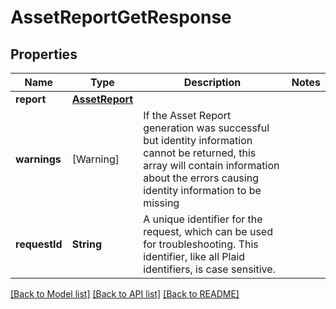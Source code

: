 # AssetReportGetResponse

## Properties
Name | Type | Description | Notes
------------ | ------------- | ------------- | -------------
**report** | [**AssetReport**](AssetReport.md) |  | 
**warnings** | [Warning] | If the Asset Report generation was successful but identity information cannot be returned, this array will contain information about the errors causing identity information to be missing | 
**requestId** | **String** | A unique identifier for the request, which can be used for troubleshooting. This identifier, like all Plaid identifiers, is case sensitive. | 

[[Back to Model list]](../README.md#documentation-for-models) [[Back to API list]](../README.md#documentation-for-api-endpoints) [[Back to README]](../README.md)


